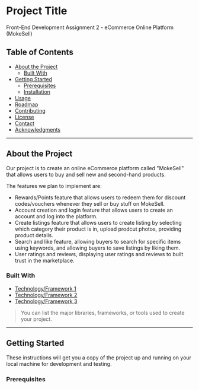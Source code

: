# Project Title

Front-End Development Assignment 2 - eCommerce Online Platform (MokeSell)

## Table of Contents

- [About the Project](#about-the-project)
  - [Built With](#built-with)
- [Getting Started](#getting-started)
  - [Prerequisites](#prerequisites)
  - [Installation](#installation)
- [Usage](#usage)
- [Roadmap](#roadmap)
- [Contributing](#contributing)
- [License](#license)
- [Contact](#contact)
- [Acknowledgments](#acknowledgments)

---

## About the Project

Our project is to create an online eCommerce platform called "MokeSell" that allows users to buy and sell new and second-hand products.

The features we plan to implement are:
- Rewards/Points feature that allows users to redeem them for discount codes/vouchers whenever they sell or buy stuff on MokeSell.
- Account creation and login feature that allows users to create an account and log into the platform.
- Create listings feature that allows users to create listing by selecting which category their product is in, upload prodcut photos, providing product details. 
- Search and like feature, allowing buyers to search for specific items using keywords, and allowing buyers to save listings by liking them.
- User ratings and reviews, displaying user ratings and reviews to built trust in the marketplace.


### Built With

- [Technology/Framework 1](https://example.com)
- [Technology/Framework 2](https://example.com)
- [Technology/Framework 3](https://example.com)

> You can list the major libraries, frameworks, or tools used to create your project.

---

## Getting Started

These instructions will get you a copy of the project up and running on your local machine for development and testing.

### Prerequisites


